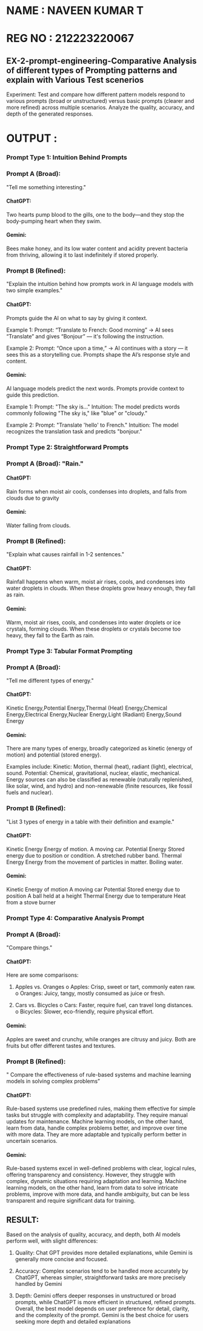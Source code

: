 # NAME : NAVEEN KUMAR T
# REG NO : 212223220067
## EX-2-prompt-engineering-Comparative Analysis of different types of Prompting patterns and explain with Various Test scenerios

Experiment:
Test and compare how different pattern models respond to various prompts (broad or unstructured) versus basic prompts (clearer and more refined) across multiple scenarios. 
     Analyze the quality, accuracy, and depth of the generated responses.

# OUTPUT :
### Prompt Type 1: Intuition Behind Prompts
### Prompt A (Broad):
"Tell me something interesting."

#### ChatGPT:
Two hearts pump blood to the gills, one to the body—and they stop the body-pumping heart when they swim.

#### Gemini:
Bees make honey, and its low water content and acidity prevent bacteria from thriving, allowing it to last indefinitely if stored properly.

### Prompt B (Refined):
"Explain the intuition behind how prompts work in AI language models with two simple examples."

#### ChatGPT:
Prompts guide the AI on what to say by giving it context.

Example 1:
Prompt: “Translate to French: Good morning” → AI sees “Translate” and gives “Bonjour” — it's following the instruction.

Example 2:
Prompt: “Once upon a time,” → AI continues with a story — it sees this as a storytelling cue. Prompts shape the AI’s response style and content.

#### Gemini:
AI language models predict the next words. Prompts provide context to guide this prediction.

Example 1:
Prompt: "The sky is..." Intuition: The model predicts words commonly following "The sky is," like "blue" or "cloudy."

Example 2:
Prompt: "Translate 'hello' to French." Intuition: The model recognizes the translation task and predicts "bonjour."

### Prompt Type 2: Straightforward Prompts
### Prompt A (Broad): "Rain."

#### ChatGPT:
Rain forms when moist air cools, condenses into droplets, and falls from clouds due to gravity

#### Gemini:
Water falling from clouds.

### Prompt B (Refined):
"Explain what causes rainfall in 1-2 sentences."

#### ChatGPT:
Rainfall happens when warm, moist air rises, cools, and condenses into water droplets in clouds. When these droplets grow heavy enough, they fall as rain.

#### Gemini:
Warm, moist air rises, cools, and condenses into water droplets or ice crystals, forming clouds. When these droplets or crystals become too heavy, they fall to the Earth as rain.

### Prompt Type 3: Tabular Format Prompting
### Prompt A (Broad):
"Tell me different types of energy."

#### ChatGPT:
Kinetic Energy,Potential Energy,Thermal (Heat) Energy,Chemical Energy,Electrical Energy,Nuclear Energy,Light (Radiant) Energy,Sound Energy

#### Gemini:
There are many types of energy, broadly categorized as kinetic (energy of motion) and potential (stored energy).

Examples include:
Kinetic: Motion, thermal (heat), radiant (light), electrical, sound.
Potential: Chemical, gravitational, nuclear, elastic, mechanical.
Energy sources can also be classified as renewable (naturally replenished, like solar, wind, and hydro) and non-renewable (finite resources, like fossil fuels and nuclear).

### Prompt B (Refined):
"List 3 types of energy in a table with their definition and example."

#### ChatGPT:
Kinetic Energy	Energy of motion.	A moving car.
Potential Energy	Stored energy due to position or condition.	A stretched rubber band.
Thermal Energy	Energy from the movement of particles in matter.	Boiling water.
#### Gemini:
Kinetic	Energy of motion	A moving car
Potential	Stored energy due to position	A ball held at a height
Thermal	Energy due to temperature	Heat from a stove burner
### Prompt Type 4: Comparative Analysis Prompt
### Prompt A (Broad):
"Compare things."

#### ChatGPT:
Here are some comparisons:

1. Apples vs. Oranges
o Apples: Crisp, sweet or tart, commonly eaten raw. o Oranges: Juicy, tangy, mostly consumed as juice or fresh.

2. Cars vs. Bicycles
o Cars: Faster, require fuel, can travel long distances. o Bicycles: Slower, eco-friendly, require physical effort.

#### Gemini:
Apples are sweet and crunchy, while oranges are citrusy and juicy. Both are fruits but offer different tastes and textures.

### Prompt B (Refined):
" Compare the effectiveness of rule-based systems and machine learning models in solving complex problems”

#### ChatGPT:
Rule-based systems use predefined rules, making them effective for simple tasks but struggle with complexity and adaptability. They require manual updates for maintenance. Machine learning models, on the other hand, learn from data, handle complex problems better, and improve over time with more data. They are more adaptable and typically perform better in uncertain scenarios.

#### Gemini:
Rule-based systems excel in well-defined problems with clear, logical rules, offering transparency and consistency. However, they struggle with complex, dynamic situations requiring adaptation and learning. Machine learning models, on the other hand, learn from data to solve intricate problems, improve with more data, and handle ambiguity, but can be less transparent and require significant data for training.

## RESULT:
Based on the analysis of quality, accuracy, and depth, both AI models perform well, with slight differences:
1. Quality:
Chat GPT provides more detailed explanations, while Gemini is generally more concise and focused.

2. Accuracy:
Complex scenarios tend to be handled more accurately by ChatGPT, whereas simpler, straightforward tasks are more precisely handled by Gemini

3. Depth:
Gemini offers deeper responses in unstructured or broad prompts, while ChatGPT is more efficient in structured, refined prompts. Overall, the best model depends on user preference for detail, clarity, and the complexity of the prompt. Gemini is the best choice for users seeking more depth and detailed explanations

